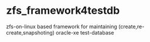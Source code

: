 # zfs_framework4testdb
zfs-on-linux based framework for maintaining (create,re-create,snapshoting) oracle-xe test-database
